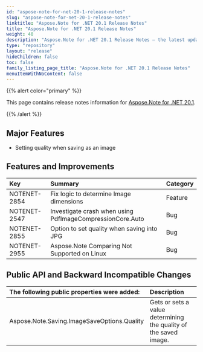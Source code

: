 ```yaml
---
id: "aspose-note-for-net-20-1-release-notes"
slug: "aspose-note-for-net-20-1-release-notes"
linktitle: "Aspose.Note for .NET 20.1 Release Notes"
title: "Aspose.Note for .NET 20.1 Release Notes"
weight: 40
description: "Aspose.Note for .NET 20.1 Release Notes – the latest updates and fixes."
type: "repository"
layout: "release"
hideChildren: false
toc: false
family_listing_page_title: "Aspose.Note for .NET 20.1 Release Notes"
menuItemWithNoContent: false
---
```


{{% alert color="primary" %}} 

This page contains release notes information for [Aspose.Note for .NET 20.1](https://releases.aspose.com/note/net/new-releases/aspose.note-for-.net-20.1/).

{{% /alert %}} 

## **Major Features**
- Setting quality when saving as an image
## **Features and Improvements**

|**Key**|**Summary**|**Category**|
| :- | :- | :- |
|NOTENET-2854|Fix logic to determine Image dimensions|Feature|
|NOTENET-2547|Investigate crash when using PdfImageCompressionCore.Auto|Bug|
|NOTENET-2855|Option to set quality when saving into JPG|Bug|
|NOTENET-2955|Aspose.Note Comparing Not Supported on Linux|Bug|

## **Public API and Backward Incompatible Changes**

|**The following public properties were added:**|**Description**|
| :- | :- |
|Aspose.Note.Saving.ImageSaveOptions.Quality|Gets or sets a value determining the quality of the saved image.|


